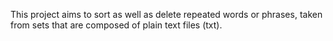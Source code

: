 This project aims to sort as well as delete repeated words or phrases, taken from sets that are composed of plain text files (txt).
